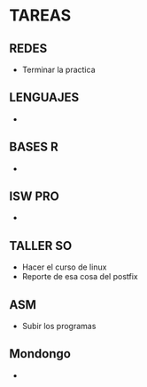 
# TAREAS

## REDES
- Terminar la practica

## LENGUAJES
- 

## BASES R
- 

## ISW PRO
- 

## TALLER SO
- Hacer el curso de linux
- Reporte de esa cosa del postfix

## ASM
- Subir los programas

## Mondongo
- 

